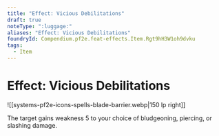 ```yaml
---
title: "Effect: Vicious Debilitations"
draft: true
noteType: ":luggage:"
aliases: "Effect: Vicious Debilitations"
foundryId: Compendium.pf2e.feat-effects.Item.Rgt9hH3W1oh9dvku
tags:
  - Item
---
```


# Effect: Vicious Debilitations
![[systems-pf2e-icons-spells-blade-barrier.webp|150 lp right]]

The target gains weakness 5 to your choice of bludgeoning, piercing, or slashing damage.
